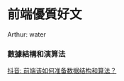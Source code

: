 # 前端優質好文

Arthur: water

### 數據結構和演算法

[抖音: 前端该如何准备数据结构和算法？](https://juejin.cn/post/6844903919722692621)
